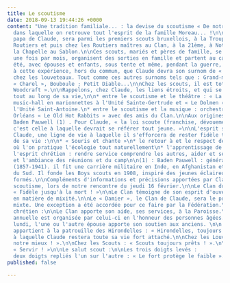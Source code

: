 ```yaml
---
title: Le scoutisme
date: 2018-09-13 19:44:26 +0000
content: "Une tradition familiale... : la devise du scoutisme « De notre mieux ! »
  dans laquelle on retrouve tout l'esprit de la famille Moreau... !\n\n  \nRené, le
  papa de Claude, sera parmi les premiers scouts bruxellois, à la Troupe, chez les
  Routiers et puis chez les Routiers maîtres au Clan, à la 21ème, à Notre-Dame de
  la Chapelle au Sablon.\n\nCes scouts, mariés et pères de famille, se rassemblent
  une fois par mois, organisent des sorties en famille et partent au camp, chaque
  été, avec épouses et enfants, sous tente et même, pendant la guerre, à vélo !\n\nC'est
  à cette expérience, hors du commun, que Claude devra son surnom de « Vieux Campeur »
  chez les louveteaux. Tout comme ces autres surnoms tels que : Grand-mère, Botte,
  « Charel », Bouboule ; Petit Diable...\n\nChez les scouts, il est totemisè « Taurillon
  Woodcraft ».\n\nRappelons, chez Claude, les liens étroits, et qui se sont prolongés
  tout au long de sa vie,\n\n* entre le scoutisme et le théâtre : « La Filoche »,
  music-hall en marionnettes à l'Unité Sainte-Gertrude et « Le Dolmen », clowns à
  l'Unité Saint-Antoine.\n* entre le scoutisme et la musique : orchestre de jazz New
  Orléans « Le Old Hot Rabbits » avec des amis du Clan.\n\nAux origines du scoutisme,
  Baden Pauwell (1) . Pour Claude, « la loi scoute (franchise, dévouement et pureté),
  c'est celle à laquelle devrait se référer tout jeune. »\n\nL'esprit scout est, pour
  Claude, une ligne de vie à laquelle il s'efforcera de rester fidèle tout au long
  de sa vie :\n\n* « Souris et chante »\n* le retour à et le respect de la nature :
  où l'on pratique l'écologie tout naturellement\n* l'apprentissage de la « débrouillardise »\n*
  l'esprit chrétien : rendre service comprendre les autres, aider et servir\n* l'amitié
  et l'ambiance des réunions et du camp\n\n(1) : Baden Pauwell : général britannique
  (1857-1941). il fit une carrière militaire en Inde, en Afghanistan et en Afrique
  du Sud. Il fonde les Boys scouts en 1908, inspiré des jeunes éclaireurs qu'il avait
  formés.\n\nCompléments d'informations et précisions apportées par Claude sur le
  scoutisme, lors de notre rencontre du jeudi 16 février.\n\nLe Clan du papa de Claude :
  « Fidèle jusqu'à la mort ! »\n\nLe Clan témoigne de son esprit d'ouverture, à l'avant-garde
  en matière de mixité.\n\nLe « Damier », le Clan de Claude, sera le premier clan
  mixte. Une exception a été accordée pour ce faire par la Fédération.\n\nL'engagement
  chrétien :\n\nLe Clan apporte son aide, ses services, à la Paroisse.\n\nUne fête
  annuelle est organisée par celui-ci en l'honneur des personnes âgées.\n\nChaque
  lundi, l'une ou l'autre épouse apporte son soutien aux anciens. \n\n  \nLes devises :\n\nClaude
  appartient à la patrouille des Hirondelles : « Hirondelles, toujours fidèles ! ».\n\nFidélité
  à laquelle Claude restera toute sa vie fort attaché.\n\nChez les Louveteaux : « De
  notre mieux ! ».\n\nChez les Scouts : « Scouts toujours prêts ! ».\n\nAu Clan :
  « Servir ! »\n\nLe salut scout :\n\nLes trois doigts levés :                 \n\nfranchise\n\ndévouement\n\npureté\n\nLes
  deux doigts repliés l'un sur l'autre : « Le fort protège le faible »."
published: false

---
```

